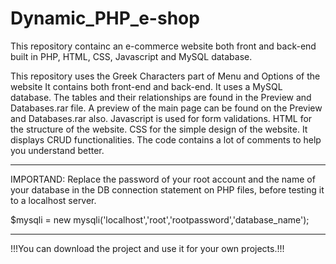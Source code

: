 # Dynamic_PHP_e-shop
This repository containc an e-commerce website both front and back-end built in PHP, HTML, CSS, Javascript and MySQL database.

This repository uses the Greek Characters part of Menu and Options of the website
It contains both front-end and back-end. It uses a MySQL database. The tables and their relationships are found in the Preview and Databases.rar file.
A preview of the main page can be found on the Preview and Databases.rar also.
Javascript is used for form validations.
HTML for the structure of the website.
CSS for the simple design of the website.
It displays CRUD functionalities.
The code contains a lot of comments to help you understand better. 

*************************************************************************************************************************************************************
IMPORTAND: Replace the password of your root account and the name of your database in the DB connection statement on PHP files, 
before testing it to a localhost server.

$mysqli = new mysqli('localhost','root','rootpassword','database_name');
***************************************************************************************************************************************************************

!!!You can download the project and use it for your own projects.!!!

